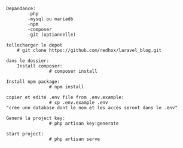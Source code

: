         Depandance:
                -php
                -mysql ou mariadb
                -npm
                -composer
                -git (optionnelle)

        tellecharger le depot
            # git clone https://github.com/redhox/laravel_blog.git 

        dans le dossier:
            Install composer: 
                        # composer install

        Install npm package:
                        # npm install

        copier et edité .env file from .env.example:
                        # cp .env.example .env
        "crée une database dont le nom et les accès seront dans le .env"

        Generé la project key:
                        # php artisan key:generate

        start project:
                        # php artisan serve
